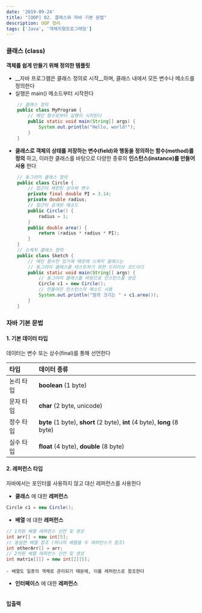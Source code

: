 ```yaml
---
date: '2019-09-24'
title: "[OOP] 02. 클래스와 자바 기본 문법"
description: OOP 정리
tags: ['Java', '객체지향프로그래밍']
---
```


### 클래스 (class)
__객체를 쉽게 만들기 위해 정의한 템플릿__
- __자바 프로그램은 클래스 정의로 시작__하며, 클래스 내에서 모든 변수나 메소드를 정의한다
- 실행은 main() 메소드부터 시작한다
```java
    // 클래스 정의
    public class MyProgram {
        // 메인 함수로부터 실행이 시작된다
        public static void main(String[] args) {
            System.out.println("Hello, world!");
        }
    }
```
- __클래스로 객체의 상태를 저장하는 변수(field)와 행동을 정의하는 함수(method)를 정의__ 하고, 이러한 클래스를 바탕으로 다양한 종류의 __인스턴스(instance)를 만들어 사용__ 한다
```java
    // 동그라미 클래스 정의
    public class Circle {
        // 접근이 제한된 상수와 변수
        private final double PI = 3.14;
        private double radius;
        // 접근이 공개된 메소드
        public Circle() {
            radius = 1;
        }
        public double area() {
            return (radius * radius * PI);
        }
    }
    // 스케치 클래스 정의
    public class Sketch {
        // 메인 함수만 있기에 때문에 스케치 클래스는
        // 동그라미 클래스를 테스트하기 위한 드라이브 코드이다
        public static void main(String[] args) {
            // 동그라미 클래스를 바탕으로 인스턴스를 생성
            Circle c1 = new Circle();
            // 만들어진 인스턴스의 메소드 사용
            System.out.println("원의 크기는 " + c1.area());
        }
    }
```

### 자바 기본 문법

#### 1. 기본 데이터 타입
데이터는 변수 또는 상수(final)를 통해 선언한다

| 타입 | 데이터 종류 |
|:----|:----|
| 논리 타입 | __boolean__ (1 byte) |
| 문자 타입 | __char__ (2 byte, unicode) |
| 정수 타입 | __byte__ (1 byte), __short__ (2 byte), __int__ (4 byte), __long__ (8 byte) |
| 실수 타입 | __float__ (4 byte), __double__ (8 byte) |

#### 2. 레퍼런스 타입
자바에서는 포인터를 사용하지 않고 대신 레퍼런스를 사용한다
- __클래스__ 에 대한 __레퍼런스__
```java
Circle c1 = new Circle();
```
- __배열__ 에 대한 __레퍼런스__
```java
// 1차원 배열 레퍼런스 선언 및 생성
int arr[] = new int[5];
// 동일한 배열 참조 (하나의 배열을 두 레퍼런스가 참조)
int otherArr[] = arr;
// 2차원 배열 레퍼런스 선언 및 생성
int matrix[][] = new int[2][5];
```
    - 배열도 일종의 객체로 관리되기 때문에, 이를 레퍼런스로 참조한다
- __인터페이스__ 에 대한 __레퍼런스__
```java
```

#### 입출력